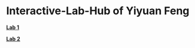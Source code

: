 # Interactive-Lab-Hub of Yiyuan Feng

**[Lab 1](https://github.com/Yiyuan7/IDD-Fa18-Lab1/blob/master/README.md)**

**[Lab 2](https://github.com/Yiyuan7/IDD-Fa18-Lab2/blob/master/README.md)**
